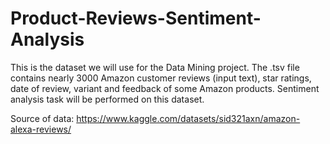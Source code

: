 # Product-Reviews-Sentiment-Analysis

This is the dataset we will use for the Data Mining project. The .tsv file contains nearly 3000 Amazon customer reviews (input text), star ratings, date of review, variant and feedback of some Amazon products. 
Sentiment analysis task will be performed on this dataset. 

Source of data: https://www.kaggle.com/datasets/sid321axn/amazon-alexa-reviews/
